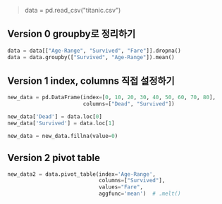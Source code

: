 
> data = pd.read_csv("titanic.csv")

## Version 0 groupby로 정리하기
```python
data = data[["Age-Range", "Survived", "Fare"]].dropna()
data = data.groupby(["Survived", "Age-Range"]).mean()
```

## Version 1 index, columns 직접 설정하기

```python
new_data = pd.DataFrame(index=[0, 10, 20, 30, 40, 50, 60, 70, 80],
                        columns=["Dead", "Survived"])

new_data['Dead'] = data.loc[0]
new_data['Survived'] = data.loc[1]

new_data = new_data.fillna(value=0)
```


## Version 2 pivot table

```python
new_data2 = data.pivot_table(index='Age-Range',
                             columns=["Survived"],
                             values="Fare",
                             aggfunc='mean')  # .melt()
```

